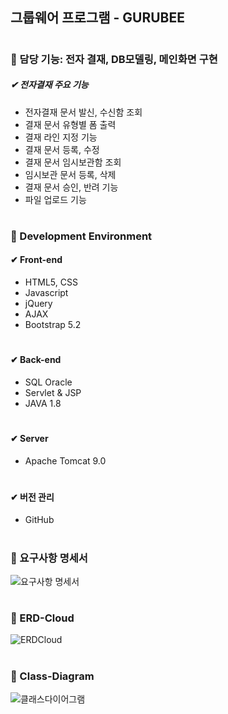 ##  그룹웨어 프로그램 - GURUBEE

#
#
### 📌 담당 기능: 전자 결재, DB모델링, 메인화면 구현
##### ✔ 전자결재 주요 기능
- 전자결재 문서 발신, 수신함 조회
- 결재 문서 유형별 폼 출력
- 결재 라인 지정 기능
- 결재 문서 등록, 수정
- 결재 문서 임시보관함 조회
- 임시보관 문서 등록, 삭제
- 결재 문서 승인, 반려 기능
- 파일 업로드 기능    
#   
#   

### 📌 Development Environment
#### ✔ Front-end 
- HTML5, CSS
- Javascript
- jQuery
- AJAX
- Bootstrap 5.2
#
#### ✔ Back-end
- SQL Oracle
- Servlet & JSP
- JAVA 1.8
#
#### ✔ Server
- Apache Tomcat 9.0
#
#### ✔ 버전 관리
- GitHub    
   
#   
#     

### 📌 요구사항 명세서
![요구사항 명세서](https://user-images.githubusercontent.com/58289304/200155627-c58a1b1f-fa0e-461b-9743-91ebf77921ab.PNG)   
   
#   
#    
   

### 📌 ERD-Cloud
![ERDCloud](https://user-images.githubusercontent.com/58289304/200156544-78983daa-0b83-4023-a1e6-3ebb2afd90f7.png)   
   
#   
#     
    
### 📌 Class-Diagram
![클래스다이어그램](https://user-images.githubusercontent.com/58289304/200156599-afd643e8-5aa5-4159-831e-d16a21ed39e9.png)     
   
   
#   
#     
